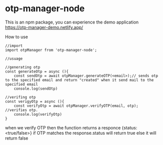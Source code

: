 # otp-manager-node

This is an npm package, you can experience the demo application https://otp-manager-demo.netlify.app/

How to use

```
//import
import otpManager from 'otp-manager-node';

//usuage

//generating otp
const generateOtp = async (){
    const sendOtp = await otpManager.generateOTP(<email>);// sends otp to the specified email and return "created" when it send mail to the specified email
    console.log(sendOtp)

//verifing otp
const verigyOtp = async (){
    const verifyOtp = await otpManager.verifyOTP(email, otp); //verifies otp.
    console.log(verifyOtp)
}

```

when we verify OTP then the function returns a responce {status:<true/false>}
if OTP matches the response.status will return true else it will return false
